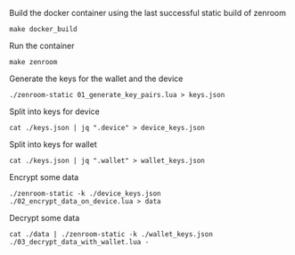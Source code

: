 Build the docker container using the last successful static build of zenroom

```
make docker_build
```

Run the container

```
make zenroom
```

Generate the keys for the wallet and the device

```
./zenroom-static 01_generate_key_pairs.lua > keys.json
```

Split into keys for device

```
cat ./keys.json | jq ".device" > device_keys.json
```

Split into keys for wallet

```
cat ./keys.json | jq ".wallet" > wallet_keys.json
```

Encrypt some data

```
./zenroom-static -k ./device_keys.json  ./02_encrypt_data_on_device.lua > data
```

Decrypt some data

```
cat ./data | ./zenroom-static -k ./wallet_keys.json ./03_decrypt_data_with_wallet.lua -
```
